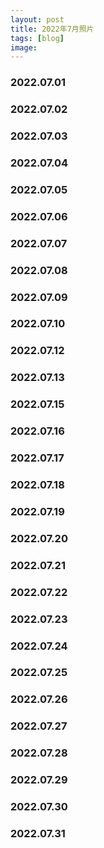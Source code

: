 ```yaml
---
layout: post
title: 2022年7月照片
tags: [blog]
image:
---
```


### 2022.07.01

<ul id="image-2022-07-01" class="image-gallery"></ul>

### 2022.07.02

<ul id="image-2022-07-02" class="image-gallery"></ul>

### 2022.07.03

<ul id="image-2022-07-03" class="image-gallery"></ul>

### 2022.07.04

<ul id="image-2022-07-04" class="image-gallery"></ul>

### 2022.07.05

<ul id="image-2022-07-05" class="image-gallery"></ul>

### 2022.07.06

<ul id="image-2022-07-06" class="image-gallery"></ul>

### 2022.07.07

<ul id="image-2022-07-07" class="image-gallery"></ul>

### 2022.07.08

<ul id="image-2022-07-08" class="image-gallery"></ul>

### 2022.07.09

<ul id="image-2022-07-09" class="image-gallery"></ul>

### 2022.07.10

<ul id="image-2022-07-10" class="image-gallery"></ul>

### 2022.07.12

<ul id="image-2022-07-12" class="image-gallery"></ul>

### 2022.07.13

<ul id="image-2022-07-13" class="image-gallery"></ul>

### 2022.07.15

<ul id="image-2022-07-15" class="image-gallery"></ul>

### 2022.07.16

<ul id="image-2022-07-16" class="image-gallery"></ul>

### 2022.07.17

<ul id="image-2022-07-17" class="image-gallery"></ul>

### 2022.07.18

<ul id="image-2022-07-18" class="image-gallery"></ul>

### 2022.07.19

<ul id="image-2022-07-19" class="image-gallery"></ul>

### 2022.07.20

<ul id="image-2022-07-20" class="image-gallery"></ul>

### 2022.07.21

<ul id="image-2022-07-21" class="image-gallery"></ul>

### 2022.07.22

<ul id="image-2022-07-22" class="image-gallery"></ul>

### 2022.07.23

<ul id="image-2022-07-23" class="image-gallery"></ul>

### 2022.07.24

<ul id="image-2022-07-24" class="image-gallery"></ul>

### 2022.07.25

<ul id="image-2022-07-25" class="image-gallery"></ul>

### 2022.07.26

<ul id="image-2022-07-26" class="image-gallery"></ul>

### 2022.07.27

<ul id="image-2022-07-27" class="image-gallery"></ul>

### 2022.07.28

<ul id="image-2022-07-28" class="image-gallery"></ul>

### 2022.07.29

<ul id="image-2022-07-29" class="image-gallery"></ul>

### 2022.07.30

<ul id="image-2022-07-30" class="image-gallery"></ul>

### 2022.07.31

<ul id="image-2022-07-31" class="image-gallery"></ul>
